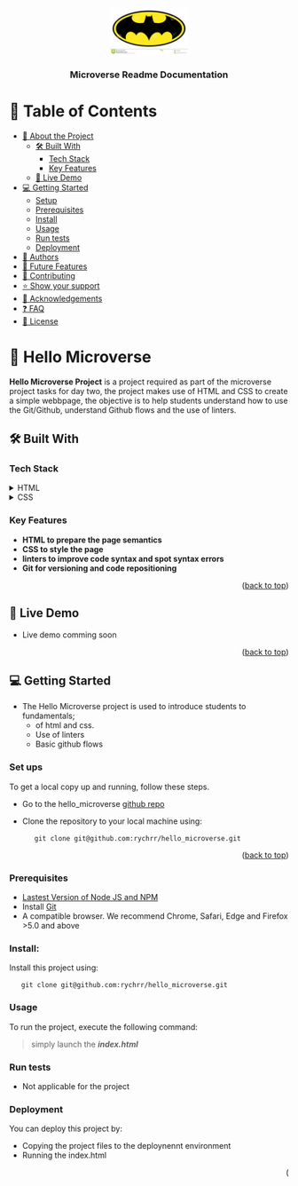 <a name="readme-top"></a>
<div align="center">
  <img src="batman_logo.jpeg" alt="logo" width="140"  height="auto" />
  <br/>
  <h3><b>Microverse Readme Documentation</b></h3>
</div>

# 📗 Table of Contents
- [📖 About the Project](#about-project)
  - [🛠 Built With](#built-with)
    - [Tech Stack](#tech-stack)
    - [Key Features](#key-features)
  - [🚀 Live Demo](#live-demo)
- [💻 Getting Started](#getting-started)
  - [Setup](#setup)
  - [Prerequisites](#prerequisites)
  - [Install](#install)
  - [Usage](#usage)
  - [Run tests](#run-tests)
  - [Deployment](#triangular_flag_on_post-deployment)
- [👥 Authors](#authors)
- [🔭 Future Features](#future-features)
- [🤝 Contributing](#contributing)
- [⭐️ Show your support](#support)
- [🙏 Acknowledgements](#acknowledgements)
- [❓ FAQ](#faq)
- [📝 License](#license)

<!-- PROJECT DESCRIPTION -->
# 📖 Hello Microverse <a name="about-project"></a>

**Hello Microverse Project** is a project required as part of the microverse  project tasks for day two, the project makes use of HTML and CSS to create a simple webbpage, the objective is to help students understand how to use the Git/Github, understand Github flows and the use of linters.

## 🛠 Built With <a name="HTML and CSS "></a>

### Tech Stack <a name="Tech-stack"></a>

<details>
  <summary>HTML</summary>
  <ul>
    <li><a href="https://developer.mozilla.org/en-US/docs/Web/HTML">HTML</a></li>
  </ul>
</details>

<details>
  <summary>CSS</summary>
  <ul>
    <li><a href="https://developer.mozilla.org/en-US/docs/Web/CSS">CSS</a></li>
  </ul>
</details>

<!-- Features -->

### Key Features <a name="key-features"></a>

- **HTML to prepare the page semantics**
- **CSS to style the  page**
- **linters to improve code syntax and spot syntax errors**
- **Git for versioning and code repositioning**

<p align="right">(<a href="#readme-top">back to top</a>)</p>

<!-- LIVE DEMO -->

## 🚀 Live Demo <a name="Ejike Richard"></a>

- Live demo comming soon 

<p align="right">(<a href="#readme-top">back to top</a>)</p>

<!-- GETTING STARTED -->

## 💻 Getting Started <a name="getting-started"></a>

- The Hello Microverse project is used to introduce students to fundamentals;
  - of html and css.
  - Use of linters
  - Basic github flows

### Set ups <a name ="setup"> </a>
To get a local copy up and running, follow these steps.
- Go to the hello_microverse [github repo](https://github.com/rychrr/hello_microverse)
- Clone the repository to your local machine using:
   
   ```
      git clone git@github.com:rychrr/hello_microverse.git
   ```
<p align="right">(<a href="#readme-top">back to top</a>)</p>

### Prerequisites <a name="prerequisites"></a>

- [Lastest Version of Node JS and NPM](www.nodejs.com)
- Install [Git](www.github.com)
- A compatible browser. We recommend Chrome, Safari, Edge and Firefox >5.0 and above

### Install: <a name="install"></a>
Install this project using:

   ```
      git clone git@github.com:rychrr/hello_microverse.git
   ```

### Usage <a name="usage"> </a>
To run the project, execute the following command:

  > simply launch the ***index.html***

### Run tests <a name="run-tests"> </a>
  - Not applicable for the project

### Deployment <a name="#triangular_flag_on_post-deployment"> </a>

You can deploy this project by:
-  Copying the project files to the deploynennt environment
-  Running the index.html 

<p align="right">(<a href=', back to top</a>)</p>


<!-- AUTHORS -->
## 👥 Authors <a name="authors"></a>

👤 **Ejike Richard**

- GitHub: [@rychrr](https://github.com/rychrr)
- Twitter: [@rychrrd](https://twitter.com/rychardase)
- LinkedIn: [LinkedIn](https://linkedin.com/in/ejikeozonkwo)


<p align="right">(<a href="#readme-top">back to top</a>)</p>

<!-- FUTURE FEATURES -->

## 🔭 Future Features <a name="future-features"></a>

- [Interactions] **[Improving interactions with Javascript]**
- [Design] **[More intuitive Designs and themes for Users]**
- [Language] **[Including Site articule in Hindi, Spanish and French]**
<p align="right">(<a href="#readme-top">back to top</a>)</p>

<!-- CONTRIBUTING -->

## 🤝 Contributing <a name="contributing"></a>

Contributions, issues, and feature requests are welcome!

Feel free to check the [issues page](https://github.com/microverseinc/curriculum-html-css/issues).

<p align="right">(<a href="#readme-top">back to top</a>)</p>

<!-- SUPPORT -->

## ⭐️ Show your support <a name="support"></a>

If you like this project , please show your support by;
-  Contributing to growth and improvement of our code base
-  Donating by buying us a cup of coffee, (we support Crypto payments paid to rychardase.eth
-  Give us a 5 Star 

<p align="right">(<a href="#readme-top">back to top</a>)</p>

<!-- ACKNOWLEDGEMENTS -->

## 🙏 Acknowledgments <a name="acknowledgements"></a>

I would like to thank :
- [Bobson](https://github.com/KALUNGI-J-BOBSON)
- [Clinton](https://github.com/clin2on3mun) 

for their support and guidiance during the project building.

<p align="right">(<a href="#readme-top">back to top</a>)</p>

<!-- FAQ (optional) -->
## ❓ FAQ <a name="faq"></a>
  - Can I contribute to the project?
    - Ans: Yes, we welcome contributions from the open source communitu
  - How often is the code base update
    - Ans: Frequently, we review the code and welcome requests for changes from the community  

### Developer
- **[Developer]**
  - [Ejike Richard]
- **[Experience]**
 - [3 years]

<p align="right">(<a href="#readme-top">back to top</a>)</p>

<!-- LICENSE -->
<p align="right">(<a href="#readme-top">back to top</a>)</p>

## 📝 License <a name="license"> </a>
This project is licensed under the [MIT](https://opensource.org/license/mit/) license.


